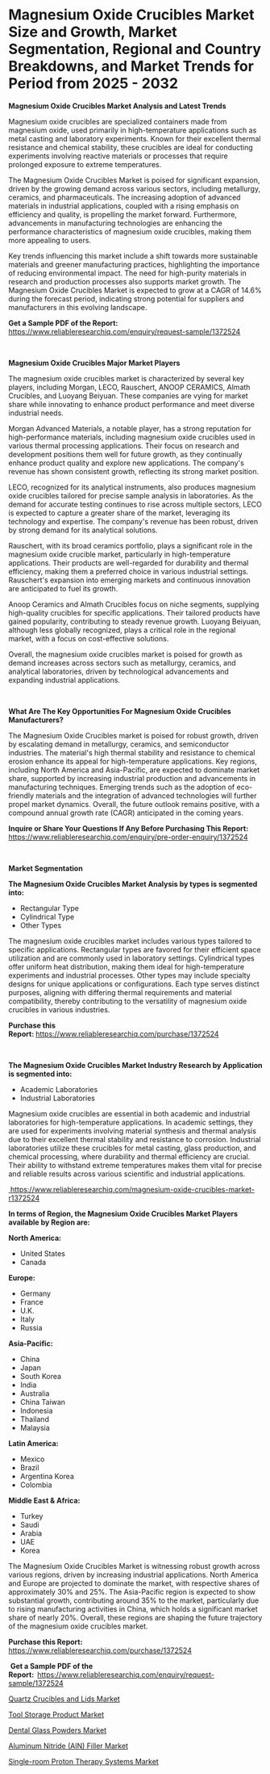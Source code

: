 <p><h1>Magnesium Oxide Crucibles Market Size and Growth, Market Segmentation, Regional and Country Breakdowns, and Market Trends for Period from 2025 -  2032</h1></p><p><strong>Magnesium Oxide Crucibles Market Analysis and Latest Trends</strong></p>
<p><p>Magnesium oxide crucibles are specialized containers made from magnesium oxide, used primarily in high-temperature applications such as metal casting and laboratory experiments. Known for their excellent thermal resistance and chemical stability, these crucibles are ideal for conducting experiments involving reactive materials or processes that require prolonged exposure to extreme temperatures.</p><p>The Magnesium Oxide Crucibles Market is poised for significant expansion, driven by the growing demand across various sectors, including metallurgy, ceramics, and pharmaceuticals. The increasing adoption of advanced materials in industrial applications, coupled with a rising emphasis on efficiency and quality, is propelling the market forward. Furthermore, advancements in manufacturing technologies are enhancing the performance characteristics of magnesium oxide crucibles, making them more appealing to users.</p><p>Key trends influencing this market include a shift towards more sustainable materials and greener manufacturing practices, highlighting the importance of reducing environmental impact. The need for high-purity materials in research and production processes also supports market growth. The Magnesium Oxide Crucibles Market is expected to grow at a CAGR of 14.6% during the forecast period, indicating strong potential for suppliers and manufacturers in this evolving landscape.</p></p>
<p><strong>Get a Sample PDF of the Report:&nbsp;</strong> <a href="https://www.reliableresearchiq.com/enquiry/request-sample/1372524?utm_campaign=114&utm_medium=2&utm_source=Github&utm_content=ia&utm_term=22032025&utm_id=magnesium-oxide-crucibles">https://www.reliableresearchiq.com/enquiry/request-sample/1372524</a></p>
<p>&nbsp;</p>
<p><strong>Magnesium Oxide Crucibles Major Market Players</strong></p>
<p><p>The magnesium oxide crucibles market is characterized by several key players, including Morgan, LECO, Rauschert, ANOOP CERAMICS, Almath Crucibles, and Luoyang Beiyuan. These companies are vying for market share while innovating to enhance product performance and meet diverse industrial needs.</p><p>Morgan Advanced Materials, a notable player, has a strong reputation for high-performance materials, including magnesium oxide crucibles used in various thermal processing applications. Their focus on research and development positions them well for future growth, as they continually enhance product quality and explore new applications. The company's revenue has shown consistent growth, reflecting its strong market position.</p><p>LECO, recognized for its analytical instruments, also produces magnesium oxide crucibles tailored for precise sample analysis in laboratories. As the demand for accurate testing continues to rise across multiple sectors, LECO is expected to capture a greater share of the market, leveraging its technology and expertise. The company's revenue has been robust, driven by strong demand for its analytical solutions.</p><p>Rauschert, with its broad ceramics portfolio, plays a significant role in the magnesium oxide crucible market, particularly in high-temperature applications. Their products are well-regarded for durability and thermal efficiency, making them a preferred choice in various industrial settings. Rauschert's expansion into emerging markets and continuous innovation are anticipated to fuel its growth.</p><p>Anoop Ceramics and Almath Crucibles focus on niche segments, supplying high-quality crucibles for specific applications. Their tailored products have gained popularity, contributing to steady revenue growth. Luoyang Beiyuan, although less globally recognized, plays a critical role in the regional market, with a focus on cost-effective solutions.</p><p>Overall, the magnesium oxide crucibles market is poised for growth as demand increases across sectors such as metallurgy, ceramics, and analytical laboratories, driven by technological advancements and expanding industrial applications.</p></p>
<p>&nbsp;</p>
<p><strong>What Are The Key Opportunities For Magnesium Oxide Crucibles Manufacturers?</strong></p>
<p><p>The Magnesium Oxide Crucibles market is poised for robust growth, driven by escalating demand in metallurgy, ceramics, and semiconductor industries. The material's high thermal stability and resistance to chemical erosion enhance its appeal for high-temperature applications. Key regions, including North America and Asia-Pacific, are expected to dominate market share, supported by increasing industrial production and advancements in manufacturing techniques. Emerging trends such as the adoption of eco-friendly materials and the integration of advanced technologies will further propel market dynamics. Overall, the future outlook remains positive, with a compound annual growth rate (CAGR) anticipated in the coming years.</p></p>
<p><strong>Inquire or Share Your Questions If Any Before Purchasing This Report:</strong> <a href="https://www.reliableresearchiq.com/enquiry/pre-order-enquiry/1372524?utm_campaign=114&utm_medium=2&utm_source=Github&utm_content=ia&utm_term=22032025&utm_id=magnesium-oxide-crucibles">https://www.reliableresearchiq.com/enquiry/pre-order-enquiry/1372524</a></p>
<p>&nbsp;</p>
<p><strong>Market Segmentation</strong></p>
<p><strong>The Magnesium Oxide Crucibles Market Analysis by types is segmented into:</strong></p>
<p><ul><li>Rectangular Type</li><li>Cylindrical Type</li><li>Other Types</li></ul></p>
<p><p>The magnesium oxide crucibles market includes various types tailored to specific applications. Rectangular types are favored for their efficient space utilization and are commonly used in laboratory settings. Cylindrical types offer uniform heat distribution, making them ideal for high-temperature experiments and industrial processes. Other types may include specialty designs for unique applications or configurations. Each type serves distinct purposes, aligning with differing thermal requirements and material compatibility, thereby contributing to the versatility of magnesium oxide crucibles in various industries.</p></p>
<p><strong>Purchase this Report:&nbsp;</strong><a href="https://www.reliableresearchiq.com/purchase/1372524?utm_campaign=114&utm_medium=2&utm_source=Github&utm_content=ia&utm_term=22032025&utm_id=magnesium-oxide-crucibles">https://www.reliableresearchiq.com/purchase/1372524</a></p>
<p>&nbsp;</p>
<p><strong>The Magnesium Oxide Crucibles Market Industry Research by Application is segmented into:</strong></p>
<p><ul><li>Academic Laboratories</li><li>Industrial Laboratories</li></ul></p>
<p><p>Magnesium oxide crucibles are essential in both academic and industrial laboratories for high-temperature applications. In academic settings, they are used for experiments involving material synthesis and thermal analysis due to their excellent thermal stability and resistance to corrosion. Industrial laboratories utilize these crucibles for metal casting, glass production, and chemical processing, where durability and thermal efficiency are crucial. Their ability to withstand extreme temperatures makes them vital for precise and reliable results across various scientific and industrial applications.</p></p>
<p><a href="https://www.reliableresearchiq.com/magnesium-oxide-crucibles-market-r1372524?utm_campaign=114&utm_medium=2&utm_source=Github&utm_content=ia&utm_term=22032025&utm_id=magnesium-oxide-crucibles">&nbsp;https://www.reliableresearchiq.com/magnesium-oxide-crucibles-market-r1372524</a></p>
<p><strong>In terms of Region, the Magnesium Oxide Crucibles Market Players available by Region are:</strong></p>
<p>
    <p> <strong> North America: </strong>
        <ul>
            <li>United States</li>
            <li>Canada</li>
        </ul>
        </p> 
    <p> <strong> Europe: </strong>
        <ul>
            <li>Germany</li>
            <li>France</li>
            <li>U.K.</li>
            <li>Italy</li>
            <li>Russia</li>
        </ul>
        </p> 
    <p> <strong> Asia-Pacific: </strong>
        <ul>
            <li>China</li>
            <li>Japan</li>
            <li>South Korea</li>
            <li>India</li>
            <li>Australia</li>
            <li>China Taiwan</li>
            <li>Indonesia</li>
            <li>Thailand</li>
            <li>Malaysia</li>
        </ul>
        </p> 
    <p> <strong> Latin America: </strong>
        <ul>
            <li>Mexico</li>
            <li>Brazil</li>
            <li>Argentina Korea</li>
            <li>Colombia</li>
        </ul>
        </p> 
    <p> <strong> Middle East & Africa: </strong>
        <ul>
            <li>Turkey</li>
            <li>Saudi</li>
            <li>Arabia</li>
            <li>UAE</li>
            <li>Korea</li>
        </ul>
    </p>
    </p>
<p><p>The Magnesium Oxide Crucibles Market is witnessing robust growth across various regions, driven by increasing industrial applications. North America and Europe are projected to dominate the market, with respective shares of approximately 30% and 25%. The Asia-Pacific region is expected to show substantial growth, contributing around 35% to the market, particularly due to rising manufacturing activities in China, which holds a significant market share of nearly 20%. Overall, these regions are shaping the future trajectory of the magnesium oxide crucibles market.</p></p>
<p><strong>Purchase this Report: </strong><a href="https://www.reliableresearchiq.com/purchase/1372524?utm_campaign=114&utm_medium=2&utm_source=Github&utm_content=ia&utm_term=22032025&utm_id=magnesium-oxide-crucibles">https://www.reliableresearchiq.com/purchase/1372524</a></p>
<p>&nbsp;<strong>Get a Sample PDF of the Report:&nbsp;&nbsp;</strong><a href="https://www.reliableresearchiq.com/enquiry/request-sample/1372524?utm_campaign=114&utm_medium=2&utm_source=Github&utm_content=ia&utm_term=22032025&utm_id=magnesium-oxide-crucibles">https://www.reliableresearchiq.com/enquiry/request-sample/1372524</a></p>
<p><strong></strong></p>
<p><p><a href="https://github.com/kluviabolofo/Market-Research-Report-List-1/blob/main/quartz-crucibles-and-lids-market.md?utm_campaign=114&utm_medium=2&utm_source=Github&utm_content=ia&utm_term=22032025&utm_id=magnesium-oxide-crucibles">Quartz Crucibles and Lids Market</a></p><p><a href="https://github.com/jaspartatin/Market-Research-Report-List-1/blob/main/tool-storage-product-market.md?utm_campaign=114&utm_medium=2&utm_source=Github&utm_content=ia&utm_term=22032025&utm_id=magnesium-oxide-crucibles">Tool Storage Product Market</a></p><p><a href="https://github.com/alefermeivys/Market-Research-Report-List-1/blob/main/dental-glass-powders-market.md?utm_campaign=114&utm_medium=2&utm_source=Github&utm_content=ia&utm_term=22032025&utm_id=magnesium-oxide-crucibles">Dental Glass Powders Market</a></p><p><a href="https://github.com/toghojbeinta/Market-Research-Report-List-1/blob/main/aluminum-nitride-aln-filler-market.md?utm_campaign=114&utm_medium=2&utm_source=Github&utm_content=ia&utm_term=22032025&utm_id=magnesium-oxide-crucibles">Aluminum Nitride (AlN) Filler Market</a></p><p><a href="https://github.com/spehnluenaru/Market-Research-Report-List-1/blob/main/single-room-proton-therapy-systems-market.md?utm_campaign=114&utm_medium=2&utm_source=Github&utm_content=ia&utm_term=22032025&utm_id=magnesium-oxide-crucibles">Single-room Proton Therapy Systems Market</a></p></p>